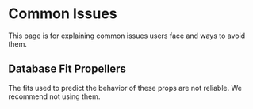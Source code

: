 # Common Issues
This page is for explaining common issues users face and ways to avoid them.

## Database Fit Propellers
The fits used to predict the behavior of these props are not reliable. We recommend not using them.